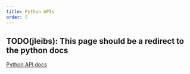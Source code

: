 ```yaml
---
title: Python APIs
order: 5
---
```


## TODO(jleibs): This page should be a redirect to the python docs
[Python API docs](https://rerun-io.github.io/rerun)